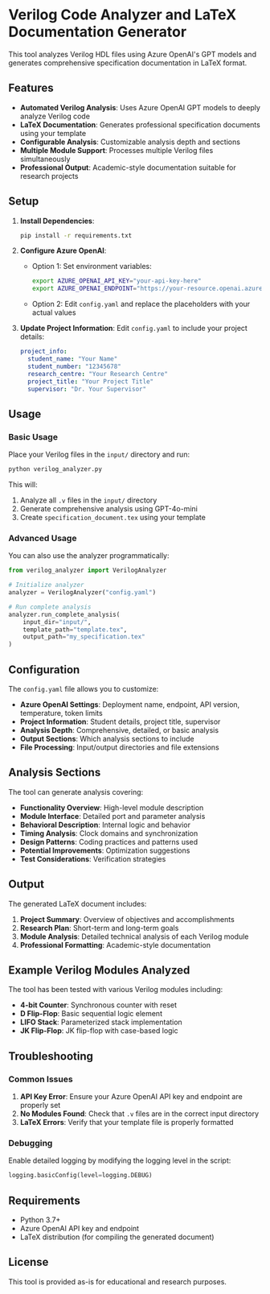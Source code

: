 # Verilog Code Analyzer and LaTeX Documentation Generator

This tool analyzes Verilog HDL files using Azure OpenAI's GPT models and generates comprehensive specification documentation in LaTeX format.

## Features

- **Automated Verilog Analysis**: Uses Azure OpenAI GPT models to deeply analyze Verilog code
- **LaTeX Documentation**: Generates professional specification documents using your template
- **Configurable Analysis**: Customizable analysis depth and sections
- **Multiple Module Support**: Processes multiple Verilog files simultaneously
- **Professional Output**: Academic-style documentation suitable for research projects

## Setup

1. **Install Dependencies**:
   ```bash
   pip install -r requirements.txt
   ```

2. **Configure Azure OpenAI**:
   - Option 1: Set environment variables:
     ```bash
     export AZURE_OPENAI_API_KEY="your-api-key-here"
     export AZURE_OPENAI_ENDPOINT="https://your-resource.openai.azure.com/"
     ```
   - Option 2: Edit `config.yaml` and replace the placeholders with your actual values

3. **Update Project Information**:
   Edit `config.yaml` to include your project details:
   ```yaml
   project_info:
     student_name: "Your Name"
     student_number: "12345678"
     research_centre: "Your Research Centre"
     project_title: "Your Project Title"
     supervisor: "Dr. Your Supervisor"
   ```

## Usage

### Basic Usage

Place your Verilog files in the `input/` directory and run:

```bash
python verilog_analyzer.py
```

This will:
1. Analyze all `.v` files in the `input/` directory
2. Generate comprehensive analysis using GPT-4o-mini
3. Create `specification_document.tex` using your template

### Advanced Usage

You can also use the analyzer programmatically:

```python
from verilog_analyzer import VerilogAnalyzer

# Initialize analyzer
analyzer = VerilogAnalyzer("config.yaml")

# Run complete analysis
analyzer.run_complete_analysis(
    input_dir="input/",
    template_path="template.tex",
    output_path="my_specification.tex"
)
```

## Configuration

The `config.yaml` file allows you to customize:

- **Azure OpenAI Settings**: Deployment name, endpoint, API version, temperature, token limits
- **Project Information**: Student details, project title, supervisor
- **Analysis Depth**: Comprehensive, detailed, or basic analysis
- **Output Sections**: Which analysis sections to include
- **File Processing**: Input/output directories and file extensions

## Analysis Sections

The tool can generate analysis covering:

- **Functionality Overview**: High-level module description
- **Module Interface**: Detailed port and parameter analysis
- **Behavioral Description**: Internal logic and behavior
- **Timing Analysis**: Clock domains and synchronization
- **Design Patterns**: Coding practices and patterns used
- **Potential Improvements**: Optimization suggestions
- **Test Considerations**: Verification strategies

## Output

The generated LaTeX document includes:

1. **Project Summary**: Overview of objectives and accomplishments
2. **Research Plan**: Short-term and long-term goals
3. **Module Analysis**: Detailed technical analysis of each Verilog module
4. **Professional Formatting**: Academic-style documentation

## Example Verilog Modules Analyzed

The tool has been tested with various Verilog modules including:

- **4-bit Counter**: Synchronous counter with reset
- **D Flip-Flop**: Basic sequential logic element
- **LIFO Stack**: Parameterized stack implementation
- **JK Flip-Flop**: JK flip-flop with case-based logic

## Troubleshooting

### Common Issues

1. **API Key Error**: Ensure your Azure OpenAI API key and endpoint are properly set
2. **No Modules Found**: Check that `.v` files are in the correct input directory
3. **LaTeX Errors**: Verify that your template file is properly formatted

### Debugging

Enable detailed logging by modifying the logging level in the script:

```python
logging.basicConfig(level=logging.DEBUG)
```

## Requirements

- Python 3.7+
- Azure OpenAI API key and endpoint
- LaTeX distribution (for compiling the generated document)

## License

This tool is provided as-is for educational and research purposes.
